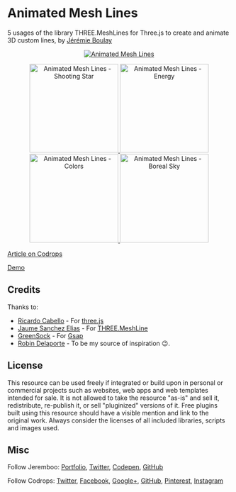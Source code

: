 # Animated Mesh Lines

5 usages of the library THREE.MeshLines for Three.js to create and animate 3D custom lines, by [Jérémie Boulay](https://jeremieboulay.fr/portfolio/)

<p align="center">
  <a href="https://tympanus.net/codrops/?p=37034">
    <img alt="Animated Mesh Lines" src="https://tympanus.net/codrops/wp-content/uploads/2019/01/MeshLines_Featured-2.jpg">
  </a>
</p>

<p align="center">
  <a href="https://tympanus.net/Development/AnimatedMeshLines">
    <img alt="Animated Mesh Lines - Shooting Star" src="https://github.com/Jeremboo/animated-mesh-lines/blob/master/previews/preview.gif?raw=true" width="200">
  </a>
  <a href="https://tympanus.net/Development/AnimatedMeshLines/demo3.html">
    <img alt="Animated Mesh Lines - Energy " src="https://github.com/Jeremboo/animated-mesh-lines/blob/master/previews/preview3.gif?raw=true" width="200">
  </a>
  <a href="https://tympanus.net/Development/AnimatedMeshLines/demo4.html">
    <img alt="Animated Mesh Lines - Colors " src="https://github.com/Jeremboo/animated-mesh-lines/blob/master/previews/preview4.gif?raw=true" width="200">
  </a>
  <a href="https://tympanus.net/Development/AnimatedMeshLines/demo5.html">
    <img alt="Animated Mesh Lines - Boreal Sky" src="https://github.com/Jeremboo/animated-mesh-lines/blob/master/previews/preview5.gif?raw=true" width="200">
  </a>
</p>

[Article on Codrops](https://tympanus.net/codrops/?p=37034)

[Demo](https://tympanus.net/Development/AnimatedMeshLines)

## Credits

Thanks to:
- [Ricardo Cabello](https://mrdoob.com/) - For [three.js](https://threejs.org)
- [Jaume Sanchez Elias](https://twitter.com/thespite) - For [THREE.MeshLine](https://github.com/spite/THREE.MeshLine)
- [GreenSock](https://greensock.com/) - For [Gsap](https://greensock.com/)
- [Robin Delaporte](https://robindelaporte.fr/) - To be my source of inspiration 😉.


## License
This resource can be used freely if integrated or build upon in personal or commercial projects such as websites, web apps and web templates intended for sale. It is not allowed to take the resource "as-is" and sell it, redistribute, re-publish it, or sell "pluginized" versions of it. Free plugins built using this resource should have a visible mention and link to the original work. Always consider the licenses of all included libraries, scripts and images used.

## Misc

Follow Jeremboo: [Portfolio](https://jeremieboulay.fr/portfolio/), [Twitter](https://twitter.com/JeremBoo), [Codepen](https://codepen.io/Jeremboo/), [GitHub](https://github.com/Jeremboo)

Follow Codrops: [Twitter](http://www.twitter.com/codrops), [Facebook](http://www.facebook.com/codrops), [Google+](https://plus.google.com/101095823814290637419), [GitHub](https://github.com/codrops), [Pinterest](http://www.pinterest.com/codrops/), [Instagram](https://www.instagram.com/codropsss/)





